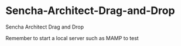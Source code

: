 Sencha-Architect-Drag-and-Drop
==============================

Sencha Architect Drag and Drop

Remember to start a local server such as MAMP to test